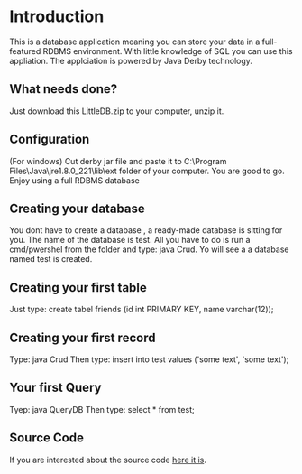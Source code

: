 # Introduction
This is a database application meaning you can store your data in a full-featured RDBMS environment. 
With little knowledge of SQL you can use this appliation.
The applciation is powered by Java Derby technology.  

## What needs done?
Just download this LittleDB.zip to your computer, unzip it. 

## Configuration 
(For windows)
Cut derby jar file and paste it to C:\Program Files\Java\jre1.8.0_221\lib\ext folder of your computer.
You are good to go. Enjoy using a full RDBMS database

## Creating your database
You dont have to create a database , a ready-made database is sitting for you. The name of the database is test. 
All you have to do is run a cmd/pwershel  from the folder and type: java Crud. Yo will see a a database named test is created.

## Creating your first table
Just type: 
create tabel friends 
(id int PRIMARY KEY, name varchar(12));

## Creating your first record
Type: java Crud
Then type: insert into test 
values ('some text', 'some text');

## Your first Query
Tyep: java QueryDB
Then type: 
select * from test;

## Source Code
If you are interested about the source code [here it is](https://github.com/tomaltarek/Java-Rudimentary-/tree/master/JoyeeFriends).
